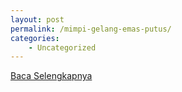 ```yaml
---
layout: post
permalink: /mimpi-gelang-emas-putus/
categories:
    - Uncategorized
---
```


[Baca Selengkapnya](/07)